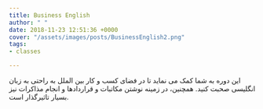 ```yaml
---
title: Business English
author: " "
date: 2018-11-23 12:51:36 +0000
cover: "/assets/images/posts/BusinessEnglish2.png"
tags:
- classes

---
```

این دوره به شما کمک می نماید تا در فضای کسب و کار بین الملل به راحتی به زبان انگلیسی صحبت کنید. همچنین، در زمینه نوشتن مکاتبات و قراردادها و انجام مذاکرات نیز بسیار تاثیرگذار است.    

 